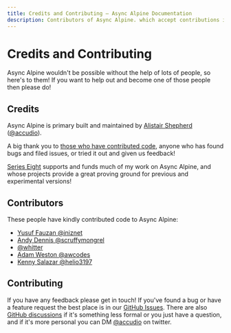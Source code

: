 ```yaml
---
title: Credits and Contributing — Async Alpine Documentation
description: Contributors of Async Alpine. which accept contributions in the form of bug reports, feature requests and pull request
---
```


# Credits and Contributing

Async Alpine wouldn't be possible without the help of lots of people, so here's to them! If you want to help out and become one of those people then please do!

## Credits

Async Alpine is primary built and maintained by [Alistair Shepherd](https://alistairshepherd.uk) ([@accudio](https://twitter.com/accudio)).

A big thank you to [those who have contributed code](#contributors), anyone who has found bugs and filed issues, or tried it out and given us feedback!

[Series Eight](https://serieseight.com) supports and funds much of my work on Async Alpine, and whose projects provide a great proving ground for previous and experimental versions!

## Contributors

These people have kindly contributed code to Async Alpine:

- [Yusuf Fauzan @iniznet](https://github.com/iniznet)
- [Andy Dennis @scruffymongrel](https://github.com/scruffymongrel)
- [@whitter](https://github.com/whitter)
- [Adam Weston @awcodes](https://github.com/awcodes)
- [Kenny Salazar @helio3197](https://github.com/helio3197)


## Contributing

If you have any feedback please get in touch! If you've found a bug or have a feature request the best place is in our [GitHub Issues](https://github.com/accudio/async-alpine/issues). There are also [GitHub discussions](https://github.com/Accudio/async-alpine/discussions) if it's something less formal or you just have a question, and if it's more personal you can DM [@accudio](https://twitter.com/accudio) on twitter.
